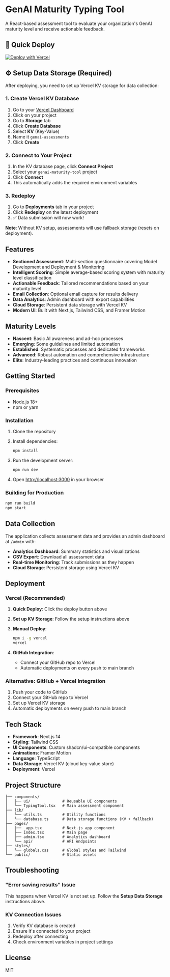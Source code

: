 # GenAI Maturity Typing Tool

A React-based assessment tool to evaluate your organization's GenAI maturity level and receive actionable feedback.

## 🚀 Quick Deploy

[![Deploy with Vercel](https://vercel.com/button)](https://vercel.com/new/clone?repository-url=https%3A%2F%2Fgithub.com%2Fyingz2023%2Fgenai-maturity-tool)

## ⚙️ Setup Data Storage (Required)

After deploying, you need to set up Vercel KV storage for data collection:

### 1. Create Vercel KV Database
1. Go to your [Vercel Dashboard](https://vercel.com/dashboard)
2. Click on your project
3. Go to **Storage** tab
4. Click **Create Database**
5. Select **KV** (Key-Value)
6. Name it `genai-assessments`
7. Click **Create**

### 2. Connect to Your Project
1. In the KV database page, click **Connect Project**
2. Select your `genai-maturity-tool` project
3. Click **Connect**
4. This automatically adds the required environment variables

### 3. Redeploy
1. Go to **Deployments** tab in your project
2. Click **Redeploy** on the latest deployment
3. ✅ Data submission will now work!

**Note**: Without KV setup, assessments will use fallback storage (resets on deployment).

## Features

- **Sectioned Assessment**: Multi-section questionnaire covering Model Development and Deployment & Monitoring
- **Intelligent Scoring**: Simple average-based scoring system with maturity level classification
- **Actionable Feedback**: Tailored recommendations based on your maturity level
- **Email Collection**: Optional email capture for results delivery
- **Data Analytics**: Admin dashboard with export capabilities
- **Cloud Storage**: Persistent data storage with Vercel KV
- **Modern UI**: Built with Next.js, Tailwind CSS, and Framer Motion

## Maturity Levels

- **Nascent**: Basic AI awareness and ad-hoc processes
- **Emerging**: Some guidelines and limited automation
- **Established**: Systematic processes and dedicated frameworks
- **Advanced**: Robust automation and comprehensive infrastructure
- **Elite**: Industry-leading practices and continuous innovation

## Getting Started

### Prerequisites

- Node.js 18+ 
- npm or yarn

### Installation

1. Clone the repository
2. Install dependencies:
   ```bash
   npm install
   ```

3. Run the development server:
   ```bash
   npm run dev
   ```

4. Open [http://localhost:3000](http://localhost:3000) in your browser

### Building for Production

```bash
npm run build
npm start
```

## Data Collection

The application collects assessment data and provides an admin dashboard at `/admin` with:

- **Analytics Dashboard**: Summary statistics and visualizations
- **CSV Export**: Download all assessment data
- **Real-time Monitoring**: Track submissions as they happen
- **Cloud Storage**: Persistent storage using Vercel KV

## Deployment

### Vercel (Recommended)

1. **Quick Deploy**: Click the deploy button above
2. **Set up KV Storage**: Follow the setup instructions above
3. **Manual Deploy**:
   ```bash
   npm i -g vercel
   vercel
   ```

4. **GitHub Integration**:
   - Connect your GitHub repo to Vercel
   - Automatic deployments on every push to main branch

### Alternative: GitHub + Vercel Integration

1. Push your code to GitHub
2. Connect your GitHub repo to Vercel
3. Set up Vercel KV storage
4. Automatic deployments on every push to main branch

## Tech Stack

- **Framework**: Next.js 14
- **Styling**: Tailwind CSS
- **UI Components**: Custom shadcn/ui-compatible components
- **Animations**: Framer Motion
- **Language**: TypeScript
- **Data Storage**: Vercel KV (cloud key-value store)
- **Deployment**: Vercel

## Project Structure

```
├── components/
│   ├── ui/              # Reusable UI components
│   └── TypingTool.tsx   # Main assessment component
├── lib/
│   └── utils.ts         # Utility functions
│   └── database.ts      # Data storage functions (KV + fallback)
├── pages/
│   ├── _app.tsx         # Next.js app component
│   ├── index.tsx        # Main page
│   ├── admin.tsx        # Analytics dashboard
│   └── api/             # API endpoints
├── styles/
│   └── globals.css      # Global styles and Tailwind
└── public/              # Static assets
```

## Troubleshooting

### "Error saving results" Issue
This happens when Vercel KV is not set up. Follow the **Setup Data Storage** instructions above.

### KV Connection Issues
1. Verify KV database is created
2. Ensure it's connected to your project
3. Redeploy after connecting
4. Check environment variables in project settings

## License

MIT 